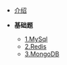 - [介绍](README.md)

- **基础题**
  - [1.MySql](基础/1-mysql.md)
  - [2.Redis](基础/2-redis.md)
  - [3.MongoDB](基础/3-mongodb.md)
